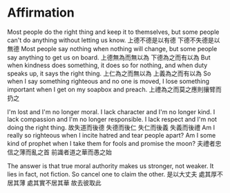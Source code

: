 # Affirmation

Most people do the right thing
and keep it to themselves,
but some people can't do anything
without letting us know.
上德不德是以有德
下德不失德是以無德
Most people say nothing
when nothing will change,
but some people say anything
to get us on board.
上德無為而無以為
下德為之而有以為
But when kindness does something,
it does so for nothing,
and when duty speaks up,
it says the right thing.
上仁為之而無以為
上義為之而有以為
So when I say something righteous
and no one is moved,
I lose something important
when I get on my soapbox and preach.
上禮為之而莫之應則攘臂而扔之

I'm lost and I'm no longer moral.
I lack character and I'm no longer kind.
I lack compassion and I'm no longer responsible.
I lack respect and I'm not doing the right thing.
故失道而後德
失德而後仁
失仁而後義
失義而後禮
Am I really so righteous
when I incite hatred
and tear people apart?
Am I some kind of prophet
when I take them for fools
and promise the moon?
夫禮者忠信之薄而亂之首
前識者道之華而愚之始

The answer is that true moral authority
makes us stronger, not weaker.
It lies in fact, not fiction.
So cancel one to claim the other.
是以大丈夫
處其厚不居其薄
處其實不居其華
故去彼取此
